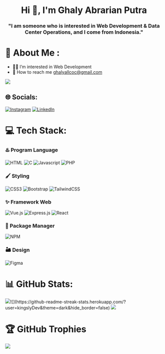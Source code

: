 <h1 align="center">Hi 👋, I'm Ghaly Abrarian Putra</h1>
<h3 align="center">"I am someone who is interested in Web Development & Data Center Operations, and I come from Indonesia."</h3>

# 💫 About Me :
- 🧑‍💻 I’m interested in Web Development
- 🤝 How to reach me ghalyallcoc@gmail.com

[![](https://visitcount.itsvg.in/api?id=kingslyDev&label=Profile%20Views&color=12&pretty=true)](https://visitcount.itsvg.in)

## 🌐 Socials:
[![Instagram](https://img.shields.io/badge/Instagram-%23000000.svg?logo=Instagram&logoColor=%23fe116a)](https://instagram.com/ghalyabrarian) [![LinkedIn](https://img.shields.io/badge/LinkedIn-%23000000.svg?logo=linkedin&logoColor=%23087fb7)](https://www.linkedin.com/in/ghaly-abrarian-putra-a9b1021b4/)

# 💻 Tech Stack:
### ♨️ Program Language
  ![HTML](https://img.shields.io/badge/html5-%23000000.svg?style=for-the-badge&logo=html5&logoColor=%23e95d2a) ![C](https://img.shields.io/badge/-%23000000.svg?style=for-the-badge&logo=c&logoColor=%236a9dd3)  ![Javascript](https://img.shields.io/badge/javascript-%23000000.svg?style=for-the-badge&logo=javascript&logoColor=%23fff000)
 ![PHP](https://img.shields.io/badge/php-%23000000.svg?style=for-the-badge&logo=php&logoColor=%237377ad)


### 🖌️ Styling
  ![CSS3](https://img.shields.io/badge/css3-%23000000.svg?style=for-the-badge&logo=css3&logoColor=%231572B6) ![Bootstrap](https://img.shields.io/badge/bootstrap-%23000000.svg?style=for-the-badge&logo=bootstrap&logoColor=563D7C) ![TailwindCSS](https://img.shields.io/badge/tailwindcss-%23000000.svg?style=for-the-badge&logo=tailwind-css&logoColor%2338B2AC)
  
### ✨ Framework Web
  ![Vue.js](https://img.shields.io/badge/vue-%23000000.svg?style=for-the-badge&logo=vuedotjs&logoColor=%234FC08D) ![Express.js](https://img.shields.io/badge/Express-%23000000.svg?style=for-the-badge&logo=express&logoColor=%234FC08D) ![React](https://img.shields.io/badge/React-%23000000.svg?style=for-the-badge&logo=react&logoColor=%2366dbfb)
  
  
### 🎁 Package Manager
 ![NPM](https://img.shields.io/badge/npm-%23000000.svg?style=for-the-badge&logo=npm&logoColor=%23cd3e3d)
  
### 🏜️ Design
  ![Figma](https://img.shields.io/badge/figma-%23000000.svg?style=for-the-badge&logo=figma&logoColor=%23f25425)

# 📊 GitHub Stats:
![]([https://github-readme-stats.vercel.app/api?username=prabutama&theme=dark&hide_border=false&include_all_commits=true&count_private=false](https://github-readme-stats.vercel.app/api?username=kingslyDev&theme=dark&hide_border=false&include_all_commits=true&count_private=false))![](https://github-readme-streak-stats.herokuapp.com/?user=kingslyDev&theme=dark&hide_border=false)
![](https://github-readme-stats.vercel.app/api/top-langs/?username=kingslyDev&theme=dark&hide_border=false&include_all_commits=true&count_private=false&layout=compact)

# 🏆 GitHub Trophies
![](https://github-profile-trophy.vercel.app/?username=kingslyDev&theme=radical&no-frame=true&no-bg=false&margin-w=4)


